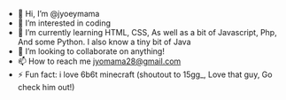- 👋 Hi, I’m @jyoeymama
- 👀 I’m interested in coding
- 🌱 I’m currently learning HTML, CSS, As well as a bit of Javascript, Php, And some Python. I also know a tiny bit of Java
- 💞️ I’m looking to collaborate on anything!
- 📫 How to reach me jyomama28@gmail.com
- ⚡ Fun fact: i love 6b6t minecraft (shoutout to 15gg_, Love that guy, Go check him out!)

<!---
jyoeymama/jyoeymama is a ✨ special ✨ repository because its `README.md` (this file) appears on your GitHub profile.
You can click the Preview link to take a look at your changes.
--->

